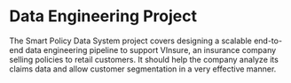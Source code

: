 # Data Engineering Project
The Smart Policy Data System project covers designing a scalable end-to-end data engineering pipeline to support VInsure, an insurance company selling policies to retail customers. It should help the company analyze its claims data and allow customer segmentation in a very effective manner.
